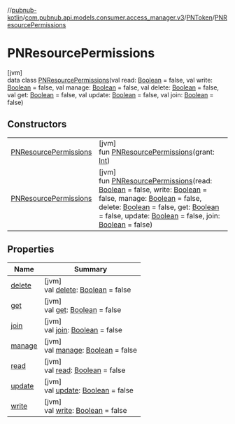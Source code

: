 //[pubnub-kotlin](../../../../index.md)/[com.pubnub.api.models.consumer.access_manager.v3](../../index.md)/[PNToken](../index.md)/[PNResourcePermissions](index.md)

# PNResourcePermissions

[jvm]\
data class [PNResourcePermissions](index.md)(val read: [Boolean](https://kotlinlang.org/api/latest/jvm/stdlib/kotlin/-boolean/index.html) = false, val write: [Boolean](https://kotlinlang.org/api/latest/jvm/stdlib/kotlin/-boolean/index.html) = false, val manage: [Boolean](https://kotlinlang.org/api/latest/jvm/stdlib/kotlin/-boolean/index.html) = false, val delete: [Boolean](https://kotlinlang.org/api/latest/jvm/stdlib/kotlin/-boolean/index.html) = false, val get: [Boolean](https://kotlinlang.org/api/latest/jvm/stdlib/kotlin/-boolean/index.html) = false, val update: [Boolean](https://kotlinlang.org/api/latest/jvm/stdlib/kotlin/-boolean/index.html) = false, val join: [Boolean](https://kotlinlang.org/api/latest/jvm/stdlib/kotlin/-boolean/index.html) = false)

## Constructors

| | |
|---|---|
| [PNResourcePermissions](-p-n-resource-permissions.md) | [jvm]<br>fun [PNResourcePermissions](-p-n-resource-permissions.md)(grant: [Int](https://kotlinlang.org/api/latest/jvm/stdlib/kotlin/-int/index.html)) |
| [PNResourcePermissions](-p-n-resource-permissions.md) | [jvm]<br>fun [PNResourcePermissions](-p-n-resource-permissions.md)(read: [Boolean](https://kotlinlang.org/api/latest/jvm/stdlib/kotlin/-boolean/index.html) = false, write: [Boolean](https://kotlinlang.org/api/latest/jvm/stdlib/kotlin/-boolean/index.html) = false, manage: [Boolean](https://kotlinlang.org/api/latest/jvm/stdlib/kotlin/-boolean/index.html) = false, delete: [Boolean](https://kotlinlang.org/api/latest/jvm/stdlib/kotlin/-boolean/index.html) = false, get: [Boolean](https://kotlinlang.org/api/latest/jvm/stdlib/kotlin/-boolean/index.html) = false, update: [Boolean](https://kotlinlang.org/api/latest/jvm/stdlib/kotlin/-boolean/index.html) = false, join: [Boolean](https://kotlinlang.org/api/latest/jvm/stdlib/kotlin/-boolean/index.html) = false) |

## Properties

| Name | Summary |
|---|---|
| [delete](delete.md) | [jvm]<br>val [delete](delete.md): [Boolean](https://kotlinlang.org/api/latest/jvm/stdlib/kotlin/-boolean/index.html) = false |
| [get](get.md) | [jvm]<br>val [get](get.md): [Boolean](https://kotlinlang.org/api/latest/jvm/stdlib/kotlin/-boolean/index.html) = false |
| [join](join.md) | [jvm]<br>val [join](join.md): [Boolean](https://kotlinlang.org/api/latest/jvm/stdlib/kotlin/-boolean/index.html) = false |
| [manage](manage.md) | [jvm]<br>val [manage](manage.md): [Boolean](https://kotlinlang.org/api/latest/jvm/stdlib/kotlin/-boolean/index.html) = false |
| [read](read.md) | [jvm]<br>val [read](read.md): [Boolean](https://kotlinlang.org/api/latest/jvm/stdlib/kotlin/-boolean/index.html) = false |
| [update](update.md) | [jvm]<br>val [update](update.md): [Boolean](https://kotlinlang.org/api/latest/jvm/stdlib/kotlin/-boolean/index.html) = false |
| [write](write.md) | [jvm]<br>val [write](write.md): [Boolean](https://kotlinlang.org/api/latest/jvm/stdlib/kotlin/-boolean/index.html) = false |
